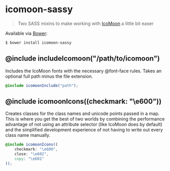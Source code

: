 # icomoon-sassy

> Two SASS mixins to make working with [IcoMoon](https://icomoon.io/) a little bit easer

Available via [Bower](http://bower.io/):
```sh
$ bower install icomoon-sassy
```

## @include includeIcomoon("/path/to/icomoon")
Includes the IcoMoon fonts with the necessary @font-face rules. Takes an optional full path minus the file extension.

```scss
@include icomoonInclude("path");
```

## @include icomoonIcons((checkmark: "\e600"))
Creates classes for the class names and unicode points passed in a map. This is where you get the best of two worlds by combining the performance advantage of not using an attribute selector (like IcoMoon does by default) and the simplified development experience of not having to write out every class name manually.

```scss
@include icomoonIcons((
    checkmark: "\e600",
    close: "\e602",
    copy: "\e601"
));
```